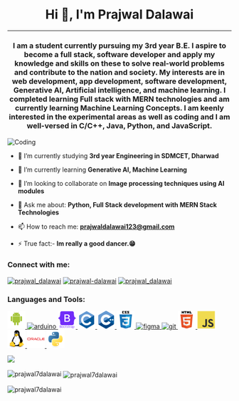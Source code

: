 <h1 align="center">Hi 👋, I'm Prajwal Dalawai</h1><hr>
<h3 align="center">I am a student currently pursuing my 3rd year B.E. I aspire to become a full stack, software developer and apply my knowledge and skills on these to solve real-world problems and contribute to the nation and society. My interests are in web development, app development, software development, Generative AI, Artificial intelligence, and machine learning. I completed learning Full stack with MERN technologies and am currently learning Machine Learning Concepts. I am keenly interested in the experimental areas as well as coding and I am well-versed in C/C++, Java, Python, and JavaScript.</h3>
<img align="center" alt="Coding" width="800" hieght="300" src="https://i.pinimg.com/originals/54/e3/7d/54e37d8074ebcde1d96c77d7b2a7f310.gif"></img>

- 🏫 I’m currently studying **3rd year Engineering in SDMCET, Dharwad**

- 🌱 I’m currently learning **Generative AI, Machine Learning**

- 👯 I’m looking to collaborate on **Image processing techniques using AI modules**

- 💬 Ask me about: **Python, Full Stack development with MERN Stack Technologies**

- 📫 How to reach me: **prajwaldalawai123@gmail.com**

- ⚡ True fact:- **Im really a good dancer.😁**

<h3 align="left">Connect with me:</h3>
<p align="left">
<a href="https://twitter.com/prajwal_dalawai" target="blank"><img align="center" src="https://raw.githubusercontent.com/rahuldkjain/github-profile-readme-generator/master/src/images/icons/Social/twitter.svg" alt="prajwal_dalawai" height="30" width="40" /></a>
<a href="https://linkedin.com/in/prajwal-dalawai" target="blank"><img align="center" src="https://raw.githubusercontent.com/rahuldkjain/github-profile-readme-generator/master/src/images/icons/Social/linked-in-alt.svg" alt="prajwal-dalawai" height="30" width="40" /></a>
<a href="https://instagram.com/prajwal_dalawai" target="blank"><img align="center" src="https://raw.githubusercontent.com/rahuldkjain/github-profile-readme-generator/master/src/images/icons/Social/instagram.svg" alt="prajwal_dalawai" height="30" width="40" /></a>
</p>

<h3 align="left">Languages and Tools:</h3>
<p align="left"> <a href="https://developer.android.com" target="_blank" rel="noreferrer"> <img src="https://raw.githubusercontent.com/devicons/devicon/master/icons/android/android-original-wordmark.svg" alt="android" width="40" height="40"/> </a> <a href="https://www.arduino.cc/" target="_blank" rel="noreferrer"> <img src="https://cdn.worldvectorlogo.com/logos/arduino-1.svg" alt="arduino" width="40" height="40"/> </a> <a href="https://getbootstrap.com" target="_blank" rel="noreferrer"> <img src="https://raw.githubusercontent.com/devicons/devicon/master/icons/bootstrap/bootstrap-plain-wordmark.svg" alt="bootstrap" width="40" height="40"/> </a> <a href="https://www.cprogramming.com/" target="_blank" rel="noreferrer"> <img src="https://raw.githubusercontent.com/devicons/devicon/master/icons/c/c-original.svg" alt="c" width="40" height="40"/> </a> <a href="https://www.w3schools.com/cpp/" target="_blank" rel="noreferrer"> <img src="https://raw.githubusercontent.com/devicons/devicon/master/icons/cplusplus/cplusplus-original.svg" alt="cplusplus" width="40" height="40"/> </a> <a href="https://www.w3schools.com/css/" target="_blank" rel="noreferrer"> <img src="https://raw.githubusercontent.com/devicons/devicon/master/icons/css3/css3-original-wordmark.svg" alt="css3" width="40" height="40"/> </a> <a href="https://www.figma.com/" target="_blank" rel="noreferrer"> <img src="https://www.vectorlogo.zone/logos/figma/figma-icon.svg" alt="figma" width="40" height="40"/> </a> <a href="https://git-scm.com/" target="_blank" rel="noreferrer"> <img src="https://www.vectorlogo.zone/logos/git-scm/git-scm-icon.svg" alt="git" width="40" height="40"/> </a> <a href="https://www.w3.org/html/" target="_blank" rel="noreferrer"> <img src="https://raw.githubusercontent.com/devicons/devicon/master/icons/html5/html5-original-wordmark.svg" alt="html5" width="40" height="40"/> </a> <a href="https://developer.mozilla.org/en-US/docs/Web/JavaScript" target="_blank" rel="noreferrer"> <img src="https://raw.githubusercontent.com/devicons/devicon/master/icons/javascript/javascript-original.svg" alt="javascript" width="40" height="40"/> </a> <a href="https://www.linux.org/" target="_blank" rel="noreferrer"> <img src="https://raw.githubusercontent.com/devicons/devicon/master/icons/linux/linux-original.svg" alt="linux" width="40" height="40"/> </a> <a href="https://www.oracle.com/" target="_blank" rel="noreferrer"> <img src="https://raw.githubusercontent.com/devicons/devicon/master/icons/oracle/oracle-original.svg" alt="oracle" width="40" height="40"/> </a> <a href="https://www.python.org" target="_blank" rel="noreferrer"> <img src="https://raw.githubusercontent.com/devicons/devicon/master/icons/python/python-original.svg" alt="python" width="40" height="40"/> </a> </p>

<a href="https://visitcount.itsvg.in">
  <img src="https://visitcount.itsvg.in/api?id=prajwal7dalawai&label=Profile%20Views&color=12&icon=1&pretty=true" />
</a>

<p><img align="left" src="https://github-readme-stats.vercel.app/api/top-langs?username=prajwal7dalawai&show_icons=true&locale=en&layout=compact" alt="prajwal7dalawai" /></p>

<p>&nbsp;<img align="center" src="https://github-readme-stats.vercel.app/api?username=prajwal7dalawai&show_icons=true&locale=en" alt="prajwal7dalawai" /></p>

<p><img align="center" src="https://github-readme-streak-stats.herokuapp.com/?user=prajwal7dalawai&" alt="prajwal7dalawai" /></p>
